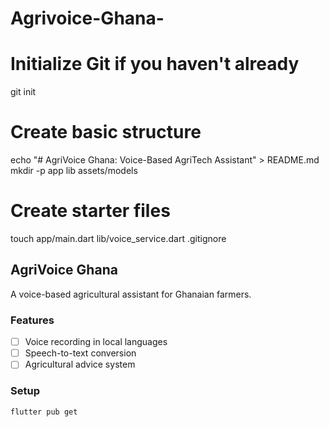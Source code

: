 # Agrivoice-Ghana-
# Initialize Git if you haven't already
git init

# Create basic structure
echo "# AgriVoice Ghana: Voice-Based AgriTech Assistant" > README.md
mkdir -p app lib assets/models

# Create starter files
touch app/main.dart lib/voice_service.dart .gitignore
## AgriVoice Ghana
A voice-based agricultural assistant for Ghanaian farmers.

### Features
- [ ] Voice recording in local languages
- [ ] Speech-to-text conversion
- [ ] Agricultural advice system

### Setup
`flutter pub get`
